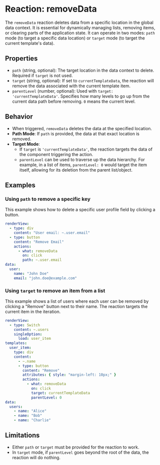 # Reaction: removeData

The `removeData` reaction deletes data from a specific location in the global data context. It is essential for dynamically managing lists, removing items, or clearing parts of the application state. It can operate in two modes: `path` mode (to target a specific data location) or `target` mode (to target the current template's data).

## Properties

- `path` (string, optional): The target location in the data context to delete. Required if `target` is not used.
- `target` (string, optional): If set to `currentTemplateData`, the reaction will remove the data associated with the current template item.
- `parentLevel` (number, optional): Used with `target: 'currentTemplateData'`. Specifies how many levels to go up from the current data path before removing. `0` means the current level.

## Behavior

- When triggered, `removeData` deletes the data at the specified location.
- **Path Mode**: If `path` is provided, the data at that exact location is removed.
- **Target Mode**:
    - If `target` is `'currentTemplateData'`, the reaction targets the data of the component triggering the action.
    - `parentLevel` can be used to traverse up the data hierarchy. For example, in a list of items, `parentLevel: 0` would target the item itself, allowing for its deletion from the parent list/object.

## Examples

### Using `path` to remove a specific key

This example shows how to delete a specific user profile field by clicking a button.

```yaml
renderView:
  - type: div
    content: "User email: ~.user.email"
  - type: button
    content: "Remove Email"
    actions:
      - what: removeData
        on: click
        path: ~.user.email
data:
  user:
    name: "John Doe"
    email: "john.doe@example.com"
```

### Using `target` to remove an item from a list

This example shows a list of users where each user can be removed by clicking a "Remove" button next to their name. The reaction targets the current item in the iteration.

```yaml
renderView:
  - type: Switch
    content: ~.users
    singleOption:
      load: user_item
templates:
  user_item:
    type: div
    content:
      - ~.name
      - type: button
        content: "Remove"
        attributes: { style: "margin-left: 10px;" }
        actions:
          - what: removeData
            on: click
            target: currentTemplateData
            parentLevel: 0
data:
  users:
    - name: "Alice"
    - name: "Bob"
    - name: "Charlie"
```

## Limitations

- Either `path` or `target` must be provided for the reaction to work.
- In `target` mode, if `parentLevel` goes beyond the root of the data, the reaction will do nothing. 